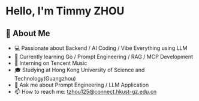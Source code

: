 # Hello, I'm Timmy ZHOU

## 🚀 About Me
- 💻 Passionate about Backend / AI Coding / Vibe Everything using LLM
- 🌱 Currently learning Go / Prompt Engineering / RAG / MCP Development
- 🔭 Interning on Tencent Music
- 🎓 Studying at Hong Kong University of Science and Technology(Guangzhou)
- 💬 Ask me about Prompt Engineering / LLM Application
- 📫 How to reach me: tzhou125@connect.hkust-gz.edu.cn

<!--
**systemoutprintlnnnn/systemoutprintlnnnn** is a ✨ _special_ ✨ repository because its `README.md` (this file) appears on your GitHub profile.

Here are some ideas to get you started:

- 🔭 I’m currently working on ...
- 🌱 I’m currently learning ...
- 👯 I’m looking to collaborate on ...
- 🤔 I’m looking for help with ...
- 💬 Ask me about ...
- 📫 How to reach me: ...
- 😄 Pronouns: ...
- ⚡ Fun fact: ...
-->
